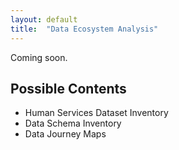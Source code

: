 ```yaml
---
layout: default
title:  "Data Ecosystem Analysis"
---
```


Coming soon.

## Possible Contents

- Human Services Dataset Inventory
- Data Schema Inventory
- Data Journey Maps

<!-- {% highlight json %}
{% include openeligibility.json %}
{% endhighlight %} -->
